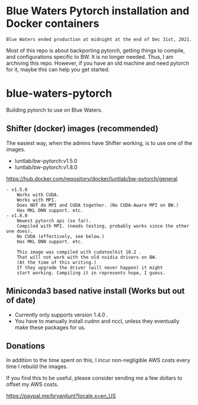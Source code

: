 # Blue Waters Pytorch installation and Docker containers

    Blue Waters ended production at midnight at the end of Dec 31st, 2021.
Most of this repo is about backporting pytorch, getting things to compile, and configurations specific to BW. It is no longer needed.
Thus, I am archiving this repo. However, if you have an old machine and need pytorch for it, maybe this can help you get started.

# blue-waters-pytorch
Building pytorch to use on Blue Waters.

## Shifter (docker) images (recommended)

The easiest way, when the admins have Shifter working, is to use one of the images.

- luntlab/bw-pytorch:v1.5.0
- luntlab/bw-pytorch:v1.8.0


https://hub.docker.com/repository/docker/luntlab/bw-pytorch/general

    - v1.5.0
        Works with CUDA.
        Works with MPI.
        Does NOT do MPI and CUDA together. (No CUDA-Aware MPI on BW.)
        Has MKL DNN support. etc.
    - v1.8.0
        Newest pytorch api (so far).
        Compiled with MPI. (needs testing, probably works since the other one does).
        No CUDA (effectively, see below.)
        Has MKL DNN support. etc.
        
        This image was compiled with cudatoolkit 10.2 .
        That will not work with the old nvidia drivers on BW.
        (At the time of this writing.)
        If they upgrade the driver (will never happen) it might
        start working. Compiling it in represents hope, I guess.
        
        



## Miniconda3 based native install (Works but out of date)


- Currently only supports version 1.4.0 .
- You have to manually install cudnn and nccl, unless they eventually make these packages for us.

## Donations
In addition to the time spent on this, I incur non-negligible AWS costs every time I rebuild the images.

If you find this to be useful, please consider sending me a few dollars to offset my AWS costs.

https://paypal.me/bryanjlunt?locale.x=en_US
